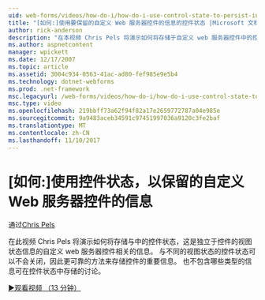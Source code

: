 ```yaml
---
uid: web-forms/videos/how-do-i/how-do-i-use-control-state-to-persist-information-for-a-custom-web-server-control
title: "[如何:]使用要保留的自定义 Web 服务器控件的信息的控件状态 |Microsoft 文档"
author: rick-anderson
description: "在本视频 Chris Pels 将演示如何将存储于自定义 web 服务器控件中的控件状态，这是独立的视图状态相关的信息..."
ms.author: aspnetcontent
manager: wpickett
ms.date: 12/17/2007
ms.topic: article
ms.assetid: 3004c934-0563-41ac-ad80-fef985e9e5b4
ms.technology: dotnet-webforms
ms.prod: .net-framework
msc.legacyurl: /web-forms/videos/how-do-i/how-do-i-use-control-state-to-persist-information-for-a-custom-web-server-control
msc.type: video
ms.openlocfilehash: 219bbff73a62f94f82a17e2659772787a04e985e
ms.sourcegitcommit: 9a9483aceb34591c97451997036a9120c3fe2baf
ms.translationtype: MT
ms.contentlocale: zh-CN
ms.lasthandoff: 11/10/2017
---
```

<a name="how-do-i-use-control-state-to-persist-information-for-a-custom-web-server-control"></a>[如何:]使用控件状态，以保留的自定义 Web 服务器控件的信息
====================
通过[Chris Pels](https://twitter.com/chrispels)

在此视频 Chris Pels 将演示如何将存储与中的控件状态，这是独立于控件的视图状态信息的自定义 web 服务器控件相关的信息。 与不同的视图状态的控件状态可以不会关闭，因此更可靠的方法来存储控件的重要信息。 也不包含哪些类型的信息可在控件状态中存储的讨论。

[&#9654;观看视频 （13 分钟）](https://channel9.msdn.com/Blogs/ASP-NET-Site-Videos/how-do-i-use-control-state-to-persist-information-for-a-custom-web-server-control)
